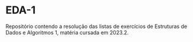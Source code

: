 # EDA-1
Repositório contendo a resolução das listas de exercícios de Estruturas de Dados e Algoritmos 1, matéria cursada em 2023.2.